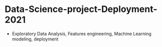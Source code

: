# Data-Science-project-Deployment-2021
- Exploratory Data Analysis, Features engineering, Machine Learning modeling, deployment 
